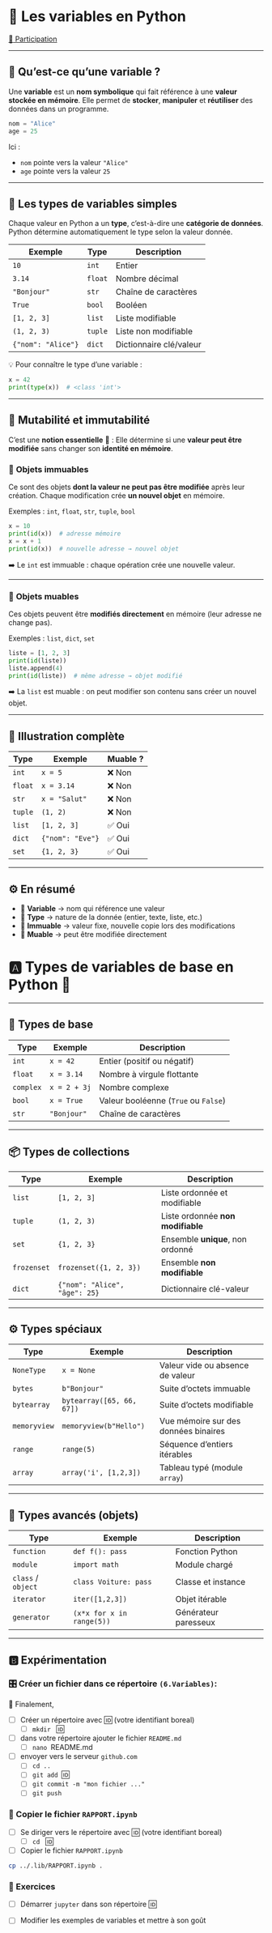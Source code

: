 # 🐍 Les variables en Python

[:tada: Participation](.scripts/Participation.md)

---

## 🎯 Qu’est-ce qu’une variable ?

Une **variable** est un **nom symbolique** qui fait référence à une **valeur stockée en mémoire**.
Elle permet de **stocker**, **manipuler** et **réutiliser** des données dans un programme.

```python
nom = "Alice"
age = 25
```

Ici :

* `nom` pointe vers la valeur `"Alice"`
* `age` pointe vers la valeur `25`

---

## 🧠 Les types de variables simples

Chaque valeur en Python a un **type**, c’est-à-dire une **catégorie de données**.
Python détermine automatiquement le type selon la valeur donnée.

| Exemple            | Type    | Description             |
| ------------------ | ------- | ----------------------- |
| `10`               | `int`   | Entier                  |
| `3.14`             | `float` | Nombre décimal          |
| `"Bonjour"`        | `str`   | Chaîne de caractères    |
| `True`             | `bool`  | Booléen                 |
| `[1, 2, 3]`        | `list`  | Liste modifiable        |
| `(1, 2, 3)`        | `tuple` | Liste non modifiable    |
| `{"nom": "Alice"}` | `dict`  | Dictionnaire clé/valeur |

💡 Pour connaître le type d’une variable :

```python
x = 42
print(type(x))  # <class 'int'>
```

---

## 🔄 Mutabilité et immutabilité

C’est une **notion essentielle** 🧩 :
Elle détermine si une **valeur peut être modifiée** sans changer son **identité en mémoire**.

### 🔸 **Objets immuables**

Ce sont des objets **dont la valeur ne peut pas être modifiée** après leur création.
Chaque modification crée **un nouvel objet** en mémoire.

Exemples : `int`, `float`, `str`, `tuple`, `bool`

```python
x = 10
print(id(x))  # adresse mémoire
x = x + 1
print(id(x))  # nouvelle adresse → nouvel objet
```

➡️ Le `int` est immuable : chaque opération crée une nouvelle valeur.

---

### 🔹 **Objets muables**

Ces objets peuvent être **modifiés directement** en mémoire (leur adresse ne change pas).

Exemples : `list`, `dict`, `set`

```python
liste = [1, 2, 3]
print(id(liste))
liste.append(4)
print(id(liste))  # même adresse → objet modifié
```

➡️ La `list` est muable : on peut modifier son contenu sans créer un nouvel objet.

---

## 🧩 Illustration complète

| Type    | Exemple          | Muable ? |
| ------- | ---------------- | -------- |
| `int`   | `x = 5`          | ❌ Non    |
| `float` | `x = 3.14`       | ❌ Non    |
| `str`   | `x = "Salut"`    | ❌ Non    |
| `tuple` | `(1, 2)`         | ❌ Non    |
| `list`  | `[1, 2, 3]`      | ✅ Oui    |
| `dict`  | `{"nom": "Eve"}` | ✅ Oui    |
| `set`   | `{1, 2, 3}`      | ✅ Oui    |

---

## ⚙️ En résumé

* 🔹 **Variable** → nom qui référence une valeur
* 🔹 **Type** → nature de la donnée (entier, texte, liste, etc.)
* 🔹 **Immuable** → valeur fixe, nouvelle copie lors des modifications
* 🔹 **Muable** → peut être modifiée directement

# :a: Types de variables de base en Python :snake:

---

## 🧩 **Types de base**

| Type      | Exemple      | Description                          |
| --------- | ------------ | ------------------------------------ |
| `int`     | `x = 42`     | Entier (positif ou négatif)          |
| `float`   | `x = 3.14`   | Nombre à virgule flottante           |
| `complex` | `x = 2 + 3j` | Nombre complexe                      |
| `bool`    | `x = True`   | Valeur booléenne (`True` ou `False`) |
| `str`     | `"Bonjour"`  | Chaîne de caractères                 |

---

## 📦 **Types de collections**

| Type        | Exemple                       | Description                       |
| ----------- | ----------------------------- | --------------------------------- |
| `list`      | `[1, 2, 3]`                   | Liste ordonnée et modifiable      |
| `tuple`     | `(1, 2, 3)`                   | Liste ordonnée **non modifiable** |
| `set`       | `{1, 2, 3}`                   | Ensemble **unique**, non ordonné  |
| `frozenset` | `frozenset({1, 2, 3})`        | Ensemble **non modifiable**       |
| `dict`      | `{"nom": "Alice", "âge": 25}` | Dictionnaire clé-valeur           |

---

## ⚙️ **Types spéciaux**

| Type         | Exemple                   | Description                          |
| ------------ | ------------------------- | ------------------------------------ |
| `NoneType`   | `x = None`                | Valeur vide ou absence de valeur     |
| `bytes`      | `b"Bonjour"`              | Suite d’octets immuable              |
| `bytearray`  | `bytearray([65, 66, 67])` | Suite d’octets modifiable            |
| `memoryview` | `memoryview(b"Hello")`    | Vue mémoire sur des données binaires |
| `range`      | `range(5)`                | Séquence d’entiers itérables         |
| `array`      | `array('i', [1,2,3])`     | Tableau typé (module `array`)        |

---

## 🔬 **Types avancés (objets)**

| Type               | Exemple                   | Description          |
| ------------------ | ------------------------- | -------------------- |
| `function`         | `def f(): pass`           | Fonction Python      |
| `module`           | `import math`             | Module chargé        |
| `class` / `object` | `class Voiture: pass`     | Classe et instance   |
| `iterator`         | `iter([1,2,3])`           | Objet itérable       |
| `generator`        | `(x*x for x in range(5))` | Générateur paresseux |

---

## :b: Expérimentation

### 🎛️ Créer un fichier dans ce répertoire `(6.Variables)`:

:checkered_flag: Finalement,

- [ ] Créer un répertoire avec :id: (votre identifiant boreal)
   - [ ] `mkdir ` :id:
- [ ] dans votre répertoire ajouter le fichier `README.md`
  - [ ] `nano `README.md
- [ ] envoyer vers le serveur `github.com`
  - [ ] `cd ..`
  - [ ] `git add `:id: 
  - [ ] `git commit -m "mon fichier ..."`
  - [ ] `git push`

### :rocket: Copier le fichier `RAPPORT.ipynb`

- [ ] Se diriger vers le répertoire avec :id: (votre identifiant boreal)
   - [ ] `cd ` :id:
- [ ] Copier le fichier `RAPPORT.ipynb`

```sh
cp ../.lib/RAPPORT.ipynb .
```

### 🔄 Exercices

- [ ] Démarrer `jupyter` dans son répertoire :id:
- [ ] Modifier les exemples de variables et mettre à son goût


